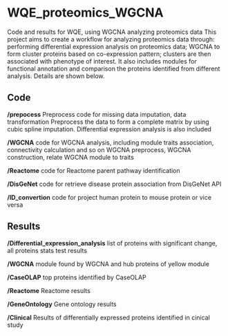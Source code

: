 # WQE_proteomics_WGCNA
Code and results for WQE, using WGCNA analyzing proteomics data
This project aims to create a workflow for analyzing proteomics data through: performing differential expression analysis on proteomics data; WGCNA to form cluster proteins based on co-expression pattern; clusters are then associated with phenotype of interest. It also includes modules for functional annotation and comparison the proteins identified from different analysis.
Details are shown below.

## Code 
**/prepocess**  Preprocess code for missing data imputation, data transformation
Preprocess the data to form a complete matrix by using cubic spline imputation. Differential expression analysis is also included

**/WGCNA**   code for WGCNA analysis, including module traits association, connectivity calculation and so on
WGCNA preprocess, WGCNA construction, relate WGCNA module to traits

**/Reactome**  code for Reactome parent pathway identification

**/DisGeNet**  code for retrieve disease protein association from DisGeNet API

**/ID_convertion**  code for project human protein to mouse protein or vice versa

## Results
**/Differential_expression_analysis**   list of proteins with significant change, all proteins stats test results

**/WGCNA**     module found by WGCNA and hub proteins of yellow module

**/CaseOLAP**   top proteins identified by CaseOLAP

**/Reactome**   Reactome results

**/GeneOntology**     Gene ontology results

**/Clinical**    Results of differentially expressed proteins identified in cinical study
